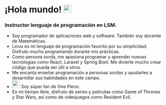 
<h1 align="left">¡Hola mundo! <img src="https://github.com/images/mona-whisper.gif" width="25px"> </h1>

<h3 align="left">Instructor lenguaje de programación en LSM.</h3>

- Soy programador de aplicaciones web y software. También soy docente de Matemáticas.
- Linux es mi lenguaje de programación favorito por su simplicidad. Disfruto mucho programando durante mis prácticas.
- Como persona sorda, me apasiona programar y aprender nuevas tecnologías como React, Laravel y Spring Boot. Me divierte mucho crear código que pueda ser útil a otros.
- Me encanta enseñar programación a personas sordas y ayudarles a desarrollar sus habilidades en este campo.
- <img src="https://media4.giphy.com/media/v1.Y2lkPTc5MGI3NjExbHEyYzI5YWtpemtsbGQ0aGNnMng3ejBicnNocGZsMzZscWo1MXlwMCZlcD12MV9pbnRlcm5hbF9naWZfYnlfaWQmY3Q9Zw/KdqIbjYYEvOxdWOblq/giphy.gif" width="25px"> Soy súper fan de One Piece. 
- En mi tiempo libre, disfruto de series y películas como Game of Thrones y Star Wars, así como de videojuegos como Resident Evil.
